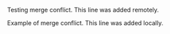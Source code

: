 
Testing merge conflict. This line was added remotely. 


Example of merge conflict. This line was added locally.

